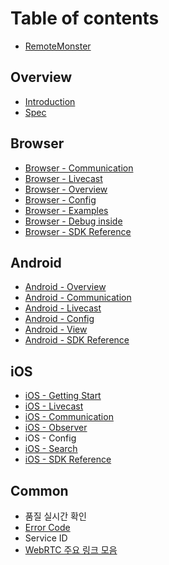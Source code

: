 # Table of contents

* [RemoteMonster](README.md)

## Overview

* [Introduction](overview/introduction.md)
* [Spec](overview/spec.md)

## Browser

* [Browser - Communication](browser/browser-communication.md)
* [Browser - Livecast](browser/browser-livecast.md)
* [Browser - Overview](browser/browser-overview.md)
* [Browser - Config](browser/browser-config.md)
* [Browser - Examples](browser/browser-examples.md)
* [Browser - Debug inside](browser/browser-debug-inside.md)
* [Browser - SDK Reference](https://remotemonster.github.io/browser-sdk/doc/)

## Android

* [Android - Overview](android/android-overview.md)
* [Android - Communication](android/android-communication.md)
* [Android - Livecast](android/android-livecast.md)
* [Android - Config](android/android-config.md)
* [Android - View](android/android-view.md)
* [Android - SDK Reference](https://remotemonster.github.io/android-sdk/)

## iOS

* [iOS - Getting Start](ios/ios-getting-start.md)
* [iOS - Livecast](ios/ios-livecast.md)
* [iOS - Communication](ios/ios-communication.md)
* [iOS - Observer](ios/ios-observer.md)
* iOS - Config
* [iOS - Search](ios/ios-search.md)
* [iOS - SDK Reference](https://remotemonster.github.io/remon-ios-sdk/)

## Common

* 품질 실시간 확인
* [Error Code](common/error-code.md)
* Service ID
* [WebRTC 주요 링크 모음](common/webrtc.md)


